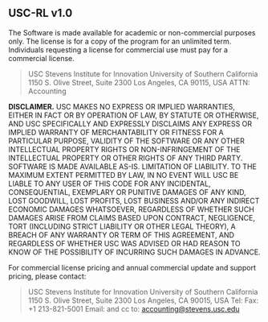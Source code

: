 ## USC-RL v1.0 


The Software is made available for academic or non-commercial purposes only. The license is for a copy of the program for an unlimited term. Individuals requesting a license for commercial use must pay for a commercial license. 

>USC Stevens Institute for Innovation University of Southern California 
>1150 S. Olive Street, Suite 2300 
>Los Angeles, CA 90115, USA 
>ATTN: Accounting 

**DISCLAIMER.** USC MAKES NO EXPRESS OR IMPLIED WARRANTIES, EITHER IN FACT OR BY OPERATION OF LAW, BY STATUTE OR OTHERWISE, AND USC SPECIFICALLY AND EXPRESSLY DISCLAIMS ANY EXPRESS OR IMPLIED WARRANTY OF MERCHANTABILITY OR FITNESS FOR A PARTICULAR PURPOSE, VALIDITY OF THE SOFTWARE OR ANY OTHER INTELLECTUAL PROPERTY RIGHTS OR NON-INFRINGEMENT OF THE INTELLECTUAL PROPERTY OR OTHER RIGHTS OF ANY THIRD PARTY. SOFTWARE IS MADE AVAILABLE AS-IS. LIMITATION OF LIABILITY. TO THE MAXIMUM EXTENT PERMITTED BY LAW, IN NO EVENT WILL USC BE LIABLE TO ANY USER OF THIS CODE FOR ANY INCIDENTAL, CONSEQUENTIAL, EXEMPLARY OR PUNITIVE DAMAGES OF ANY KIND, LOST GOODWILL, LOST PROFITS, LOST BUSINESS AND/OR ANY INDIRECT ECONOMIC DAMAGES WHATSOEVER, REGARDLESS OF WHETHER SUCH DAMAGES ARISE FROM CLAIMS BASED UPON CONTRACT, NEGLIGENCE, TORT (INCLUDING STRICT LIABILITY OR OTHER LEGAL THEORY), A BREACH OF ANY WARRANTY OR TERM OF THIS AGREEMENT, AND REGARDLESS OF WHETHER USC WAS ADVISED OR HAD REASON TO KNOW OF THE POSSIBILITY OF INCURRING SUCH DAMAGES IN ADVANCE. 

For commercial license pricing and annual commercial update and support pricing, please contact: 

>USC Stevens Institute for Innovation University of Southern California 
>1150 S. Olive Street, Suite 2300 
>Los Angeles, CA 90015, USA 
>Tel: Fax: +1 213-821-5001 
>Email: and cc to: accounting@stevens.usc.edu
